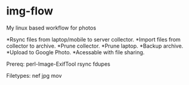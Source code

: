 # img-flow
My linux based workflow for photos


*Rsync files from laptop/mobile to server collector.
*Import files from collector to archive.
*Prune collector.
*Prune laptop.
*Backup archive.
*Upload to Google Photo.
*Acessable with file sharing.

Prereq:
perl-Image-ExifTool
rsync
fdupes

Filetypes:
nef
jpg
mov
